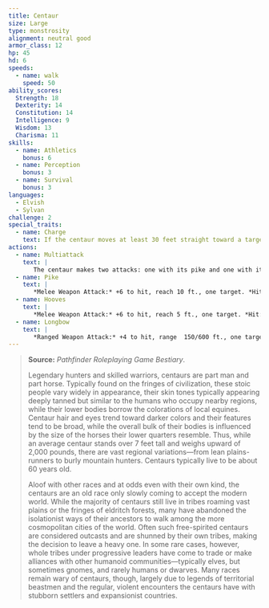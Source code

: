 ```yaml
---
title: Centaur
size: Large
type: monstrosity
alignment: neutral good
armor_class: 12
hp: 45
hd: 6
speeds:
  - name: walk
    speed: 50
ability_scores:
  Strength: 18
  Dexterity: 14
  Constitution: 14
  Intelligence: 9
  Wisdom: 13
  Charisma: 11
skills:
  - name: Athletics
    bonus: 6
  - name: Perception
    bonus: 3
  - name: Survival
    bonus: 3
languages:
  - Elvish
  - Sylvan
challenge: 2
special_traits:
  - name: Charge
    text: If the centaur moves at least 30 feet straight toward a target and then hits it with a pike attack on the same turn, the target takes an extra 10 (3d6) piercing damage.
actions:
  - name: Multiattack
    text: |
       The centaur makes two attacks: one with its pike and one with its hooves or two with its longbow.
  - name: Pike
    text: |
       *Melee Weapon Attack:* +6 to hit, reach 10 ft., one target. *Hit:* 9 (1d10 + 4) piercing damage.
  - name: Hooves
    text: |
       *Melee Weapon Attack:* +6 to hit, reach 5 ft., one target. *Hit:* 11 (2d6 + 4) bludgeoning damage.
  - name: Longbow
    text: |
       *Ranged Weapon Attack:* +4 to hit, range  150/600 ft., one target. *Hit:* 6 (1d8 + 2) piercing damage.
---
```


> **Source:** *Pathfinder Roleplaying Game Bestiary*.
>
> Legendary hunters and skilled warriors, centaurs are part man and part horse. Typically found on the fringes of civilization, these stoic people vary widely in appearance, their skin tones typically appearing deeply tanned but similar to the humans who occupy nearby regions, while their lower bodies borrow the colorations of local equines. Centaur hair and eyes trend toward darker colors and their features tend to be broad, while the overall bulk of their bodies is influenced by the size of the horses their lower quarters resemble. Thus, while an average centaur stands over 7 feet tall and weighs upward of 2,000 pounds, there are vast regional variations—from lean plains-runners to burly mountain hunters. Centaurs typically live to be about 60 years old.
>
> Aloof with other races and at odds even with their own kind, the centaurs are an old race only slowly coming to accept the modern world. While the majority of centaurs still live in tribes roaming vast plains or the fringes of eldritch forests, many have abandoned the isolationist ways of their ancestors to walk among the more cosmopolitan cities of the world. Often such free-spirited centaurs are considered outcasts and are shunned by their own tribes, making the decision to leave a heavy one. In some rare cases, however, whole tribes under progressive leaders have come to trade or make alliances with other humanoid communities—typically elves, but sometimes gnomes, and rarely humans or dwarves. Many races remain wary of centaurs, though, largely due to legends of territorial beastmen and the regular, violent encounters the centaurs have with stubborn settlers and expansionist countries.
